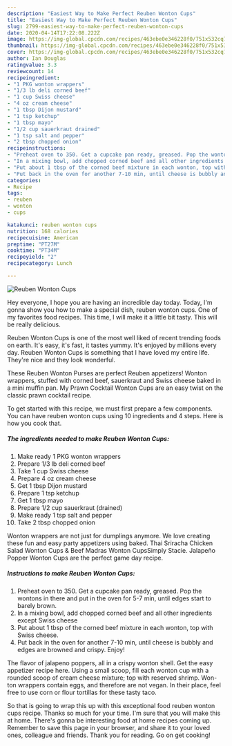 ```yaml
---
description: "Easiest Way to Make Perfect Reuben Wonton Cups"
title: "Easiest Way to Make Perfect Reuben Wonton Cups"
slug: 2799-easiest-way-to-make-perfect-reuben-wonton-cups
date: 2020-04-14T17:22:08.222Z
image: https://img-global.cpcdn.com/recipes/463ebe0e346228f0/751x532cq70/reuben-wonton-cups-recipe-main-photo.jpg
thumbnail: https://img-global.cpcdn.com/recipes/463ebe0e346228f0/751x532cq70/reuben-wonton-cups-recipe-main-photo.jpg
cover: https://img-global.cpcdn.com/recipes/463ebe0e346228f0/751x532cq70/reuben-wonton-cups-recipe-main-photo.jpg
author: Ian Douglas
ratingvalue: 3.3
reviewcount: 14
recipeingredient:
- "1 PKG wonton wrappers"
- "1/3 lb deli corned beef"
- "1 cup Swiss cheese"
- "4 oz cream cheese"
- "1 tbsp Dijon mustard"
- "1 tsp ketchup"
- "1 tbsp mayo"
- "1/2 cup sauerkraut drained"
- "1 tsp salt and pepper"
- "2 tbsp chopped onion"
recipeinstructions:
- "Preheat oven to 350. Get a cupcake pan ready, greased. Pop the wontons in there and put in the oven for 5-7 min, until edges start to barely brown."
- "In a mixing bowl, add chopped corned beef and all other ingredients except Swiss cheese"
- "Put about 1 tbsp of the corned beef mixture in each wonton, top with Swiss cheese."
- "Put back in the oven for another 7-10 min, until cheese is bubbly and edges are browned and crispy. Enjoy!"
categories:
- Recipe
tags:
- reuben
- wonton
- cups

katakunci: reuben wonton cups 
nutrition: 168 calories
recipecuisine: American
preptime: "PT27M"
cooktime: "PT34M"
recipeyield: "2"
recipecategory: Lunch

---
```



![Reuben Wonton Cups](https://img-global.cpcdn.com/recipes/463ebe0e346228f0/751x532cq70/reuben-wonton-cups-recipe-main-photo.jpg)

Hey everyone, I hope you are having an incredible day today. Today, I'm gonna show you how to make a special dish, reuben wonton cups. One of my favorites food recipes. This time, I will make it a little bit tasty. This will be really delicious.

Reuben Wonton Cups is one of the most well liked of recent trending foods on earth. It's easy, it's fast, it tastes yummy. It's enjoyed by millions every day. Reuben Wonton Cups is something that I have loved my entire life. They're nice and they look wonderful.

These Reuben Wonton Purses are perfect Reuben appetizers! Wonton wrappers, stuffed with corned beef, sauerkraut and Swiss cheese baked in a mini muffin pan. My Prawn Cocktail Wonton Cups are an easy twist on the classic prawn cocktail recipe.


To get started with this recipe, we must first prepare a few components. You can have reuben wonton cups using 10 ingredients and 4 steps. Here is how you cook that.

<!--inarticleads1-->

##### The ingredients needed to make Reuben Wonton Cups:

1. Make ready 1 PKG wonton wrappers
1. Prepare 1/3 lb deli corned beef
1. Take 1 cup Swiss cheese
1. Prepare 4 oz cream cheese
1. Get 1 tbsp Dijon mustard
1. Prepare 1 tsp ketchup
1. Get 1 tbsp mayo
1. Prepare 1/2 cup sauerkraut (drained)
1. Make ready 1 tsp salt and pepper
1. Take 2 tbsp chopped onion


Wonton wrappers are not just for dumplings anymore. We love creating these fun and easy party appetizers using baked. Thai Sriracha Chicken Salad Wonton Cups &amp; Beef Madras Wonton CupsSimply Stacie. Jalapeño Popper Wonton Cups are the perfect game day recipe. 

<!--inarticleads2-->

##### Instructions to make Reuben Wonton Cups:

1. Preheat oven to 350. Get a cupcake pan ready, greased. Pop the wontons in there and put in the oven for 5-7 min, until edges start to barely brown.
1. In a mixing bowl, add chopped corned beef and all other ingredients except Swiss cheese
1. Put about 1 tbsp of the corned beef mixture in each wonton, top with Swiss cheese.
1. Put back in the oven for another 7-10 min, until cheese is bubbly and edges are browned and crispy. Enjoy!


The flavor of jalapeno poppers, all in a crispy wonton shell. Get the easy appetizer recipe here. Using a small scoop, fill each wonton cup with a rounded scoop of cream cheese mixture; top with reserved shrimp. Won-ton wrappers contain eggs, and therefore are not vegan. In their place, feel free to use corn or flour tortillas for these tasty taco. 

So that is going to wrap this up with this exceptional food reuben wonton cups recipe. Thanks so much for your time. I'm sure that you will make this at home. There's gonna be interesting food at home recipes coming up. Remember to save this page in your browser, and share it to your loved ones, colleague and friends. Thank you for reading. Go on get cooking!

